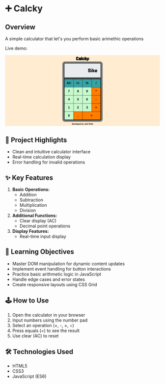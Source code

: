 # ➕ Calcky

## Overview
A simple calculator that let's you perform basic arimethic operations 

Live demo: 

![Calcky image](./public/assets/showcase-image.png)


## 🚀 Project Highlights
- Clean and intuitive calculator interface
- Real-time calculation display
- Error handling for invalid operations

## ✨ Key Features
1. **Basic Operations:**
   - Addition
   - Subtraction
   - Multiplication
   - Division
2. **Additional Functions:**
   - Clear display (AC)
   - Decimal point operations
3. **Display Features:**
   - Real-time input display

## 🎯 Learning Objectives
- Master DOM manipulation for dynamic content updates
- Implement event handling for button interactions
- Practice basic arithmetic logic in JavaScript
- Handle edge cases and error states
- Create responsive layouts using CSS Grid

## 🕹️ How to Use
1. Open the calculator in your browser
2. Input numbers using the number pad
3. Select an operation (+, -, ×, ÷)
4. Press equals (=) to see the result
5. Use clear (AC) to reset

## 🛠️ Technologies Used
- HTML5
- CSS3
- JavaScript (ES6)